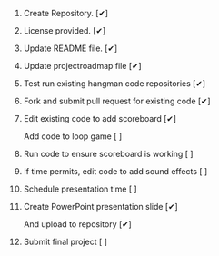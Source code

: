1. Create Repository. [✔] 

2. License provided. [✔] 

3. Update README file. [✔] 

4. Update projectroadmap file [✔] 

5. Test run existing hangman code repositories [✔] 

6. Fork and submit pull request for existing code [✔] 

7. Edit existing code to add scoreboard [✔] 

   Add code to loop game [  ]

8. Run code to ensure scoreboard is working [  ] 

9. If time permits, edit code to add sound effects [  ] 

10. Schedule presentation time [  ] 

11. Create PowerPoint presentation slide [✔]

    And upload to repository [✔]

12. Submit final project [  ] 
